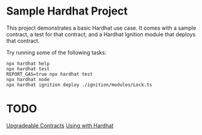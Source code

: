 # Sample Hardhat Project

This project demonstrates a basic Hardhat use case. It comes with a sample contract, a test for that contract, and a Hardhat Ignition module that deploys that contract.

Try running some of the following tasks:

```shell
npx hardhat help
npx hardhat test
REPORT_GAS=true npx hardhat test
npx hardhat node
npx hardhat ignition deploy ./ignition/modules/Lock.ts
```

# TODO

[Upgradeable Contracts](https://hardhat.org/ignition/docs/guides/upgradeable-proxies)
[Using with Hardhat](https://docs.openzeppelin.com/upgrades-plugins/hardhat-upgrades)
